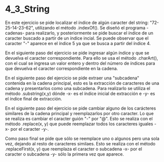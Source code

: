 # 4_3_String

En este ejercicio se pide localizar el índice de algún caracter del string: "72-25-14-23-62", utilizando el método .indexOf(). Se diseñó el programa -cadenas- para realizarlo, y posteriormente se pide buscar el índice de un caracter buscado a partir de un índice incial. Se puede observar que el caracter "-" aparece en el índice 5 ya que se busca a partir del índice 4.



En el siguiente paso del ejercicio se pide ingresar algún índice y que se devuelva el caracter correspondiente. Para ello se usa el método .charArt(), con el cual se ingresa un valor entero y dentro del número de índices para que devuelva el caracter correspondiente en la cadena.



En el siguiente paso del ejercicio se pide extraer una "subcadena" contenida en la cadena principal, esto es la extracción de caracteres de una cadena y presentarlos como una subcadena. Para realizarlo se utiliza el método .substring(x,y) dónde -x- es el índice inicial de extracción e -y- es el índice final de extracción.



En el siguiente paso del ejercicio se pide cambiar alguno de los carácteres similares de la cadena principal y reemplazarlos por otro caracter. Lo que se realiza es cambiar el caracter guión "-" por "@". Esto se realiza con el método .replace(x, y) que puede reemplazar todos los caracteres iguales -x- por el caracter -y-.



Como paso final se pide que sólo se reemplace uno o algunos pero una sola vez, dejando al resto de caracteres similaes. Esto se realiza con el método .replaceFirst(x, y) que reemplaza el caracter o subcadena -x- por el caracter o subcadena -y- sólo la primera vez que aparece.
